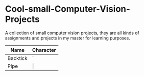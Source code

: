 # Cool-small-Computer-Vision-Projects
A collection of small computer vision projects, they are all kinds of assignments and projects in my master for learning purposes.

| Name     | Character |
| ---      | ---       |
| Backtick | `         |
| Pipe     | \|        |
